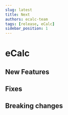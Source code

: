 ```yaml
---
slug: latest
title: Next
authors: ecalc-team
tags: [release, eCalc]
sidebar_position: 1
---
```


# eCalc



## New Features


## Fixes


## Breaking changes


